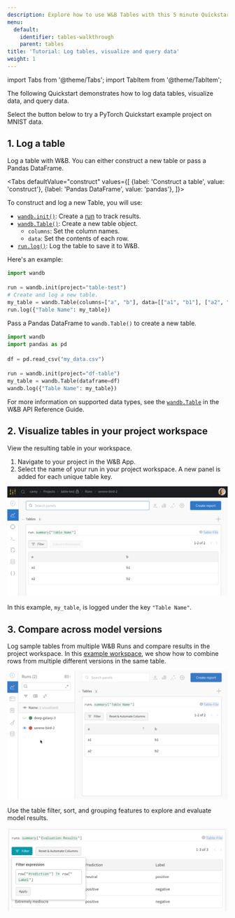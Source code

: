 ```yaml
---
description: Explore how to use W&B Tables with this 5 minute Quickstart.
menu:
  default:
    identifier: tables-walkthrough
    parent: tables
title: 'Tutorial: Log tables, visualize and query data'
weight: 1
---
```


import Tabs from '@theme/Tabs';
import TabItem from '@theme/TabItem';

The following Quickstart demonstrates how to log data tables, visualize data, and query data.

Select the button below to try a PyTorch Quickstart example project on MNIST data. 

## 1. Log a table
Log a table with W&B. You can either construct a new table or pass a Pandas DataFrame.

<Tabs
  defaultValue="construct"
  values={[
    {label: 'Construct a table', value: 'construct'},
    {label: 'Pandas DataFrame', value: 'pandas'},
  ]}>
  <TabItem value="construct">

To construct and log a new Table, you will use:
- [`wandb.init()`](../../ref/python/init.md): Create a [run](../runs/intro.md) to track results.
- [`wandb.Table()`](../../ref/python/data-types/table.md): Create a new table object.
  - `columns`: Set the column names.
  - `data`: Set the contents of each row.
- [`run.log()`](../../ref/python/log.md): Log the table to save it to W&B.

Here's an example:
```python
import wandb

run = wandb.init(project="table-test")
# Create and log a new table.
my_table = wandb.Table(columns=["a", "b"], data=[["a1", "b1"], ["a2", "b2"]])
run.log({"Table Name": my_table})
```
  </TabItem>
  <TabItem value="pandas">

Pass a Pandas DataFrame to `wandb.Table()` to create a new table.

```python
import wandb
import pandas as pd

df = pd.read_csv("my_data.csv")

run = wandb.init(project="df-table")
my_table = wandb.Table(dataframe=df)
wandb.log({"Table Name": my_table})
```

For more information on supported data types, see the [`wandb.Table`](../../ref/python/data-types/table.md) in the W&B API Reference Guide.

  </TabItem>
</Tabs>


## 2. Visualize tables in your project workspace

View the resulting table in your workspace. 

1. Navigate to your project in the W&B App.
2. Select the name of your run in your project workspace. A new panel is added for each unique table key. 

![](/images/data_vis/wandb_demo_logged_sample_table.png)

In this example, `my_table`, is logged under the key `"Table Name"`.

## 3. Compare across model versions

Log sample tables from multiple W&B Runs and compare results in the project workspace. In this [example workspace](https://wandb.ai/carey/table-test?workspace=user-carey), we show how to combine rows from multiple different versions in the same table.

![](/images/data_vis/wandb_demo_toggle_on_and_off_cross_run_comparisons_in_tables.gif)

Use the table filter, sort, and grouping features to explore and evaluate model results.

![](/images/data_vis/wandb_demo_filter_on_a_table.png)